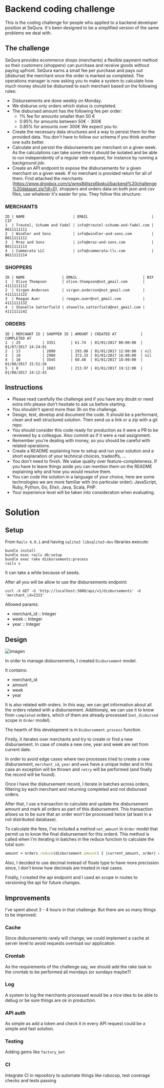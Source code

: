 # Backend coding challenge

This is the coding challenge for people who applied to a backend developer position at SeQura. It's been designed to be a simplified version of the same problems we deal with.

## The challenge

SeQura provides ecommerce shops (merchants) a flexible payment method so their customers (shoppers) can purchase and receive goods without paying upfront. SeQura earns a small fee per purchase and pays out (disburse) the merchant once the order is marked as completed.
The operations manager is now asking you to make a system to calculate how much money should be disbursed to each merchant based on the following rules:
* Disbursements are done weekly on Monday.
* We disburse only orders which status is completed.
* The disbursed amount has the following fee per order:
  * 1% fee for amounts smaller than 50 €
  * 0.95% for amounts between 50€ - 300€
  * 0.85% for amounts over 300€
We expect you to:
* Create the necessary data structures and a way to persist them for the provided data. You don't have to follow our schema if you think another one suits better.
* Calculate and persist the disbursements per merchant on a given week. As the calculations can take some time it should be isolated and be able to run independently of a regular web request, for instance by running a background job.
* Create an API endpoint to expose the disbursements for a given merchant on a given week. If no merchant is provided return for all of them.
Find attached the merchants (https://www.dropbox.com/s/wms8dlqzs6bqkul/backend%20challenge%20dataset.zip?dl=0), shoppers and orders data on both json and csv files, use whatever it's easier for you. They follow this structure:

### MERCHANTS
```
ID | NAME                      | EMAIL                             | CIF
1  | Treutel, Schumm and Fadel | info@treutel-schumm-and-fadel.com | B611111111
2  | Windler and Sons          | info@windler-and-sons.com         | B611111112
3  | Mraz and Sons             | info@mraz-and-sons.com            | B611111113
4  | Cummerata LLC             | info@cummerata-llc.com            | B611111114
```
### SHOPPERS
```
ID | NAME                 | EMAIL                              | NIF
1  | Olive Thompson       | olive.thompson@not_gmail.com       | 411111111Z
2  | Virgen Anderson      | virgen.anderson@not_gmail.com      | 411111112Z
3  | Reagan Auer          | reagan.auer@not_gmail.com          | 411111113Z
4  | Shanelle Satterfield | shanelle.satterfield@not_gmail.com | 411111114Z
```
### ORDERS
```
ID | MERCHANT ID | SHOPPER ID | AMOUNT | CREATED AT           | COMPLETED AT
1  | 25          | 3351       | 61.74  | 01/01/2017 00:00:00  | 01/07/2017 14:24:01
2  | 13          | 2090       | 293.08 | 01/01/2017 12:00:00  | nil
3  | 18          | 2980       | 373.33 | 01/01/2017 16:00:00  | nil
4  | 10          | 3545       | 60.48  | 01/01/2017 18:00:00  | 01/08/2017 15:51:26
5  | 8           | 1683       | 213.97 | 01/01/2017 19:12:00  | 01/08/2017 14:12:43
```

## Instructions

* Please read carefully the challenge and if you have any doubt or need extra info please don't hesitate to ask us before starting.
* You shouldn't spend more than 3h on the challenge.
* Design, test, develop and document the code. It should be a performant, clean and well structured solution. Then send us a link or a zip with a git repo.
* You should consider this code ready for production as it were a PR to be reviewed by a colleague. Also commit as if it were a real assignment.
* Remember you're dealing with money, so you should be careful with related operations.
* Create a README explaining how to setup and run your solution and a short explanation of your technical choices, tradeoffs, ...
* You don't need to finish. We value quality over feature-completeness. If you have to leave things aside you can mention them on the README explaining why and how you would resolve them.
* You can code the solution in a language of your choice, here are some technologies we are more familiar with (no particular order): JavaScript, Ruby, Python, Go, Elixir, Java, Scala, PHP.
* Your experience level will be taken into consideration when evaluating.

# Solution

## Setup

From `Rails 6.0.1` and having `sqlite3 libsqlite3-dev` libraries execute:

```shell
bundle install
bundle exec rails db:setup
bundle exec rake disbursements:process
rails s
```
It can take a while because of seeds.

After all you will be allow to use the disbursements endpoint: 

```
curl -X GET -G 'http://localhost:3000/api/v1/disbursements' -d 'merchant_id=2323'
```

Allowed params:
* merchant_id :: Integer
* week :: Integer
* year :: Integer 


## Design

![imagen](./app/assets/E-commerce-graph.png)

In order to manage disbursements, I created `Disbursement` model.

It contains:
* merchant_id
* amount
* week
* year

It is also related with orders. In this way, we can get information about all the orders related with a disbursement. Additionaly, we can use it to know from `completed` orders, which of them are already processed (`not_disbursed` scope in `Order` model).

The hearth of this development is in `Disbursement.process` function.

Firstly, it iterates over merchants and try to create or find a new disbursement. In case of create a new one, year and week are set from current date.

In order to avoid edge cases where two processes tried to create a new disbursement, `merchant_id`, `year` and `week` have a unique index and in this case an exception will be thrown and `retry` will be performed (and finally the record will be found).

Once I have the disbursement record, I iterate in batches across orders, filtering by each merchant and returning completed and not disbursed orders.

After that, I use a transaction to calculate and update the disbursement amount and mark all orders as part of this disbursement. This transaction allows us to be sure that an order won't be processed twice (at least in a not distributed database).

To calculate the fees, I've included a method `net_amount` in `Order` model that permit us to know the final disbursement for this orderd. This method is called when I'm iterating in batches in the reduce function to calculate the total sum:

```ruby
amount = orders.reduce(disbursement.amount) { |current_amount, order| current_amount + order.net_amount }
```

Also, I decided to use decimal instead of floats type to have more precission since, I don't know how decimals are treated in real cases.

Finally, I created the api endpoint and I used an scope in routes to versioning the api for future changes.

## Improvements

I've spent about 3 - 4 hours in that challenge. But there are so many things to be improved:

### Cache

Since disbursements rarely will change, we could implement a cache at server level to avoid requests overload our application.

### Crontab

As the requirements of the challenge say, we should add the rake task to the crontab to be performed all mondays (or sundays maybe?)

### Log

A system to log the merchants processed would be a nice idea to be able to debug or be sure things are ok in production.

### API auth

As simple as add a token and check it in every API request could be a simple and fast solution.

### Testing

Adding gems like `factory_bot`

### CI

Integrate CI in repository to automate things like rubocop, test coverage checks and tests passing
